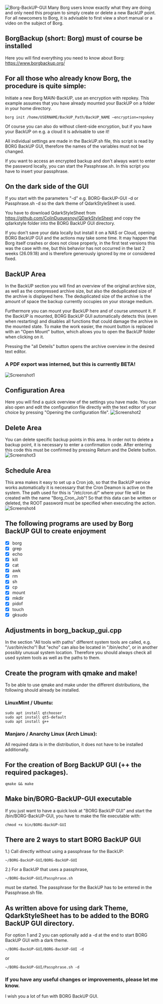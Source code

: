 ![Borg-BackUP-GUI](https://github.com/MTrage/Borg-BackUP-GUI/blob/master/images/banner.jpg)
Many Borg users know exactly what they are doing and only need this program to simply create or delete a new BackUP point. For all newcomers to Borg, it is advisable to first view a short manual or a video on the subject of Borg.


## BorgBackup (short: Borg) must of course be installed
Here you will find everything you need to know about Borg: 
https://www.borgbackup.org/


## For all those who already know Borg, the procedure is quite simple:
Initiate a new Borg MAIN-BackUP, use an encryption with repokey. 
This example assumes that you have already mounted your BackUP on a folder in your home directory.

    borg init /home/USERNAME/BackUP_Path/BackUP_NAME –encryption=repokey

Of course you can also do without client-side encryption, but if you have your BackUP on e.g. a cloud it is advisable to use it!

All individual settings are made in the BackUP.sh file, this script is read by BORG BackUP GUI, therefore the names of the variables must not be changed.

If you want to access an encrypted backup and don't always want to enter the password locally, you can start the Passphrase.sh. In this script you have to insert your passphrase.


## On the dark side of the GUI
If you start with the parameters "-d" e.g.
BORG-BackUP-GUI -d or Passphrase.sh -d 
so the dark theme of QdarkStyleSheet is used.

You have to download QdarkStyleSheet from https://github.com/ColinDuquesnoy/QDarkStyleSheet and copy the qdarkstyle folder into the BORG BackUP GUI directory.

If you don't save your data locally but install it on a NAS or Cloud, opening BORG BackUP GUI and the actions may take some time. It may happen that Borg itself crashes or does not close properly, in the first test versions this was the case with me, but this behavior has not occurred in the last 2 weeks  (26.09.18) and is therefore generously ignored by me or considered fixed.


## BackUP Area
In the BackUP section you will find an overview of the original archive size, as well as the compressed archive size, but also the deduplicated size of the archive is displayed here. The deduplicated size of the archive is the amount of space the backup currently occupies on your storage medium.

Furthermore you can mount your BackUP here and of course unmount it. If the BackUP is mounted, BORG BackUP GUI automatically detects this (even when restarting) and disables all functions that could damage the archive in the mounted state. To make the work easier, the mount button is replaced with an "Open Mount" button, which allows you to open the BackUP folder when clicking on it.

Pressing the "all Deteils" button opens the archive overview in the desired text editor.
### A PDF export was interned, but this is currently BETA! 
![Screenshot1](https://github.com/MTrage/Borg-BackUP-GUI/blob/master/images/screenshot1.png)


## Configuration Area
Here you will find a quick overview of the settings you have made. You can also open and edit the configuration file directly with the text editor of your choice by pressing "Opening the configuration file".
![Screenshot2](https://github.com/MTrage/Borg-BackUP-GUI/blob/master/images/screenshot2.png)


## Delete Area
You can delete specific backup points in this area. In order not to delete a backup point, it is necessary to enter a confirmation code. After entering this code this must be confirmed by pressing Return and the Delete button.
![Screenshot3](https://github.com/MTrage/Borg-BackUP-GUI/blob/master/images/screenshot3.png)


## Schedule Area
This area makes it easy to set up a Cron job, so that the BackUP service works automatically it is necessary that the Cron Deamon is active on the system. The path used for this is "/etc/cron.d/" where your file will be created with the name "Borg_Cron_Job"! So that this data can be written or deleted, the ROOT password must be specified when executing the action.
![Screenshot4](https://github.com/MTrage/Borg-BackUP-GUI/blob/master/images/screenshot4.png)


## The following programs are used by Borg BackUP GUI to create enjoyment
- [x] borg
- [x] grep
- [x] echo
- [x] kill
- [x] cat
- [x] awk
- [x] rm
- [x] sh
- [x] cp
- [x] mount
- [x] mkdir
- [x] pidof
- [x] touch
- [x] gksudo

## Adjustments in borg_backup_gui.cpp

In the section "All tools with paths" different system tools are called, e.g. "/usr/bin/echo"! But "echo" can also be located in "/bin/echo", or in another possibly unusual system location. Therefore you should always check all used system tools as well as the paths to them.

## Create the program with qmake and make!
To be able to use qmake and make under the different distributions, the following should already be installed.

### LinuxMint / Ubuntu:
    sudo apt install qtchooser
    sudo apt install qt5-default
    sudo apt install g++

### Manjaro / Anarchy Linux (Arch Linux):
All required data is in the distribution, it does not have to be installed additionally.

## For the creation of Borg BackUP GUI (++ the required packages).

    qmake && make
    
## Make bin/BORG-BackUP-GUI executable
If you just want to have a quick look at "BORG BackUP GUI" and start the /bin/BORG-BackUP-GUI, you have to make the file executable with:

    chmod +x bin/BORG-BackUP-GUI

## There are 2 ways to start BORG BackUP GUI

1.) Call directly without using a passphrase for the BackUP: 

    ~/BORG-BackUP-GUI/BORG-BackUP-GUI

2.) For a BackUP that uses a passphrase,

    ~/BORG-BackUP-GUI/Passphrase.sh

must be started. The passphrase for the BackUP has to be entered in the Passphrase.sh file.

## As written above for using dark Theme, QdarkStyleSheet has to be added to the BORG BackUP GUI directory.
For option 1 and 2 you can optionally add a -d at the end to start BORG BackUP GUI with a dark theme.

    ~/BORG-BackUP-GUI/BORG-BackUP-GUI -d

or

    ~/BORG-BackUP-GUI/Passphrase.sh -d
    
### If you have any useful changes or improvements, please let me know.
I wish you a lot of fun with BORG BackUP GUI.
